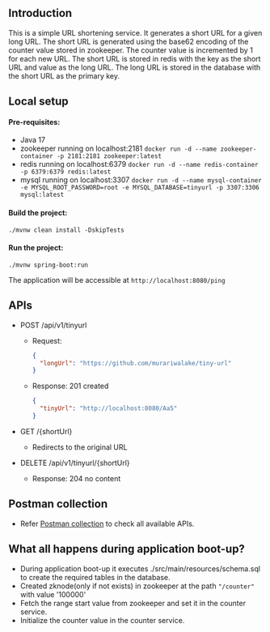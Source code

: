 Introduction
------------
This is a simple URL shortening service. It generates a short URL for a given long URL. The short URL is generated using the base62 encoding of the counter value stored in zookeeper. The counter value is incremented by 1 for each new URL. The short URL is stored in redis with the key as the short URL and value as the long URL. The long URL is stored in the database with the short URL as the primary key.

Local setup
-----------
#### Pre-requisites:
- Java 17
- zookeeper running on localhost:2181 ```docker run -d --name zookeeper-container -p 2181:2181 zookeeper:latest```
- redis running on localhost:6379
    ```docker run -d --name redis-container -p 6379:6379 redis:latest```
- mysql running on localhost:3307
  ```docker run -d --name mysql-container -e MYSQL_ROOT_PASSWORD=root -e MYSQL_DATABASE=tinyurl -p 3307:3306 mysql:latest```

#### Build the project:
```./mvnw clean install -DskipTests```

#### Run the project:
```./mvnw spring-boot:run```

The application will be accessible at ```http://localhost:8080/ping```

APIs
----
- POST /api/v1/tinyurl
  - Request:
    ```json
    {
      "longUrl": "https://github.com/murariwalake/tiny-url"
    }
    ```
  - Response: 201 created
    ```json
    {
      "tinyUrl": "http://localhost:8080/Aa5"
    }
    ```
- GET /{shortUrl}
  - Redirects to the original URL
  
- DELETE /api/v1/tinyurl/{shortUrl}
  - Response: 204 no content

Postman collection
------------------
- Refer [Postman collection](./TinyUrlApi.postman_collection.json) to check all available APIs.

What all happens during application boot-up?
-------------------------------------------
- During application boot-up it executes ./src/main/resources/schema.sql to create the required tables in the database.
- Created zknode(only if not exists) in zookeeper at the path ```"/counter"``` with value '100000'
- Fetch the range start value from zookeeper and set it in the counter service.
- Initialize the counter value in the counter service.

